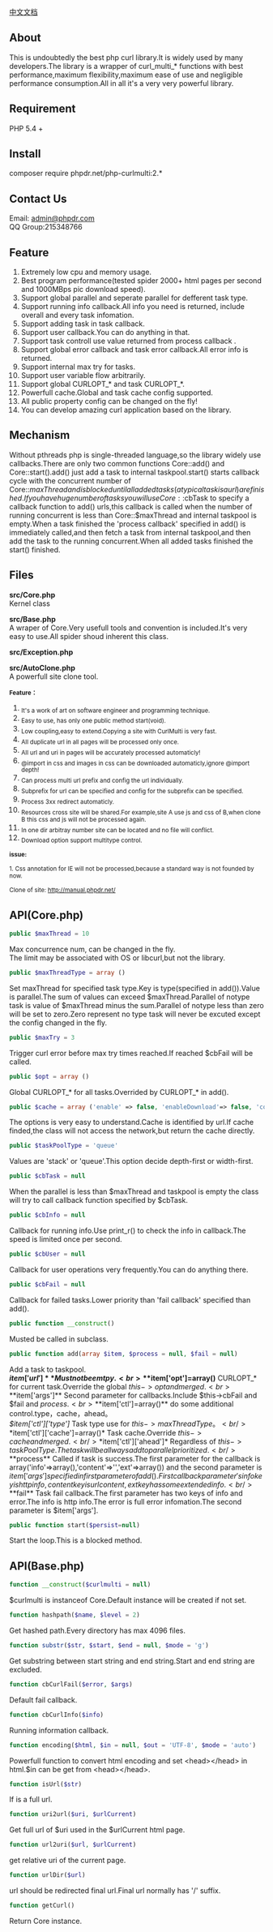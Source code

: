 [中文文档](README_CN.md "中文文档")

About
-----

This is undoubtedly the best php curl library.It is widely used by many developers.The library is a wrapper of curl_multi_* functions with best performance,maximum flexibility,maximum ease of use and negligible performance consumption.All in all it's a very very powerful library.

Requirement
-----------
PHP 5.4 +

Install
-------
composer require phpdr.net/php-curlmulti:2.*

Contact Us
----------
Email: admin@phpdr.com<br>
QQ Group:215348766

Feature
-------
1. Extremely low cpu and memory usage.
1. Best program performance(tested spider 2000+ html pages per second and 1000MBps pic download speed).
1. Support global parallel and seperate parallel for defferent task type.
1. Support running info callback.All info you need is returned, include overall and every task infomation.
1. Support adding task in task callback.
1. Support user callback.You can do anything in that.
1. Support task controll use value returned from process callback .
1. Support global error callback and task error callback.All error info is returned.
1. Support internal max try for tasks.
1. Support user variable flow arbitrarily.
1. Support global CURLOPT_* and task CURLOPT_*.
1. Powerfull cache.Global and task cache config supported.
1. All public property config can be changed on the fly!
1. You can develop amazing curl application based on the library.

Mechanism
---------

Without pthreads php is single-threaded language,so the library widely use callbacks.There are only two common functions Core::add() and Core::start().add() just add a task to internal taskpool.start() starts callback cycle with the concurrent number of Core::$maxThread and is blocked until all added tasks(a typical task is a url) are finished.If you have huge number of tasks you will use Core::$cbTask to specify a callback function to add() urls,this callback is called when the number of running concurrent is less than Core::$maxThread and internal taskpool is empty.When a task finished the 'process callback' specified in add() is immediately called,and then fetch a task from internal taskpool,and then add the task to the running concurrent.When all added tasks finished the start() finished.

Files
-----
**src/Core.php**<br>
Kernel class

**src/Base.php**<br>
A wraper of Core.Very usefull tools and convention is included.It's very easy to use.All spider shoud inherent this class.

**src/Exception.php**<br>

**src/AutoClone.php**<br>
A powerfull site clone tool.

<sub>**Feature：**

1. <sub>It's a work of art on software engineer and programming technique.
1. <sub>Easy to use, has only one public method start(void).
1. <sub>Low coupling,easy to extend.Copying a site with CurlMulti is very fast.
1. <sub>All duplicate url in all pages will be processed only once.
1. <sub>All url and uri in pages will be accurately processed automaticly!
1. <sub>@import in css and images in css can be downloaded automaticly,ignore @import depth!
1. <sub>Can process multi url prefix and config the url individually.
1. <sub>Subprefix for url can be specified and config for the subprefix can be specified.
1. <sub>Process 3xx redirect automaticly.
1. <sub>Resources cross site will be shared.For example,site A use js and css of B,when clone B this css and js will not be processed again.
1. <sub>In one dir arbitray number site can be located and no file will conflict.
1. <sub>Download option support multitype control.

<sub>**issue:**

<sub>1. Css annotation for IE will not be processed,because a standard way is not founded by now.

<sub>Clone of site: http://manual.phpdr.net/

API(Core.php)
-------------------
```PHP
public $maxThread = 10
```
Max concurrence num, can be changed in the fly.<br>
The limit may be associated with OS or libcurl,but not the library.

```PHP
public $maxThreadType = array ()
```
Set maxThread for specified task type.Key is type(specified in add()).Value is parallel.The sum of values can exceed $maxThread.Parallel of notype task is value of $maxThread minus the sum.Parallel of notype less than zero will be set to zero.Zero represent no type task will never be excuted except the config changed in the fly.

```PHP
public $maxTry = 3
```
Trigger curl error before max try times reached.If reached $cbFail will be called.

```PHP
public $opt = array ()
```
Global CURLOPT_* for all tasks.Overrided by CURLOPT_* in add().

```PHP
public $cache = array ('enable' => false, 'enableDownload'=> false, 'compress' => false, 'dir' => null, 'expire' =>86400, 'dirLevel' => 1, 'verifyPost' => false, 'overwrite' => false, 'overwriteExpire' => 86400)
```
The options is very easy to understand.Cache is identified by url.If cache finded,the class will not access the network,but return the cache directly.

```PHP
public $taskPoolType = 'queue'
```
Values are 'stack' or 'queue'.This option decide depth-first or width-first.

```PHP
public $cbTask = null
```
When the parallel is less than $maxThread and taskpool is empty the class will try to call callback function specified by $cbTask.

```PHP
public $cbInfo = null
```
Callback for running info.Use print_r() to check the info in callback.The speed is limited once per second.

```PHP
public $cbUser = null
```
Callback for user operations very frequently.You can do anything there.

```PHP
public $cbFail = null
```
Callback for failed tasks.Lower priority than 'fail callback' specified than add().

```PHP
public function __construct()
```
Musted be called in subclass.

```PHP
public function add(array $item, $process = null, $fail = null)
```
Add a task to taskpool.<br>
**$item['url']** Must not be emtpy.<br>
**$item['opt']=array()** CURLOPT_* for current task.Override the global $this->opt and merged.<br>
**$item['args']** Second parameter for callbacks.Include $this->cbFail and $fail and $process.<br>
**$item['ctl']=array()** do some additional control.type，cache，ahead。<br />
*$item['ctl']['type']* Task type use for $this->maxThreadType。<br />
*$item['ctl']['cache']=array()* Task cache.Override $this->cache and merged.<br />
*$item['ctl']['ahead']* Regardless of $this->taskPoolType.The task will be allways add to parallel prioritized.<br />
**$process** Called if task is success.The first parameter for the callback is array('info'=>array(),'content'=>'','ext'=>array()) and the second parameter is $item['args'] specified in first parameter of add().First callback parameter's info key is http info,content key is url content,ext key has some extended info.<br />
**$fail** Task fail callback.The first parameter has two keys of info and error.The info is http info.The error is full error infomation.The second parameter is $item['args'].

```PHP
public function start($persist=null)
```
Start the loop.This is a blocked method.

API(Base.php)
-----------------
```PHP
function __construct($curlmulti = null)
```
$curlmulti is instanceof Core.Default instance will be created if not set.

```PHP
function hashpath($name, $level = 2)
```
Get hashed path.Every directory has max 4096 files.

```PHP
function substr($str, $start, $end = null, $mode = 'g')
```
Get substring between start string and end string.Start and end string are excluded.

```PHP
function cbCurlFail($error, $args)
```
Default fail callback.

```PHP
function cbCurlInfo($info)
```
Running information callback.

```PHP
function encoding($html, $in = null, $out = 'UTF-8', $mode = 'auto')
```
Powerfull function to convert html encoding and set \<head\>\</head\> in html.$in can be get from \<head\>\</head\>.

```PHP
function isUrl($str)
```
If is a full url.

```PHP
function uri2url($uri, $urlCurrent)
```
Get full url of $uri used in the $urlCurrent html page.

```PHP
function url2uri($url, $urlCurrent)
```
get relative uri of the current page.

```PHP
function urlDir($url)
```
url should be redirected final url.Final url normally has '/' suffix.

```PHP
function getCurl()
```
Return Core instance.
